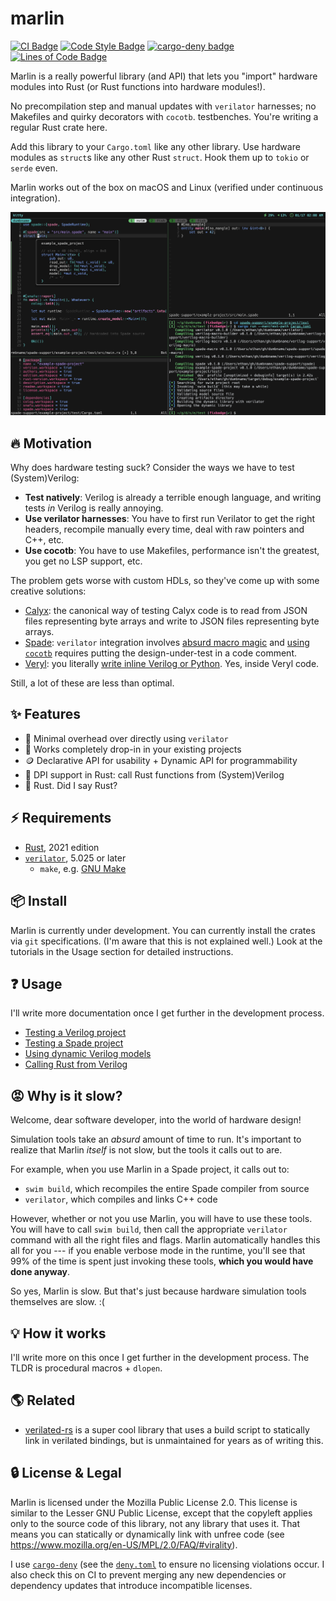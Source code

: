 # marlin

[![CI Badge](https://github.com/ethanuppal/marlin/actions/workflows/ci.yaml/badge.svg)](https://github.com/ethanuppal/marlin/blob/main/.github/workflows/ci.yaml)
[![Code Style Badge](https://github.com/ethanuppal/marlin/actions/workflows/lint.yaml/badge.svg)](https://github.com/ethanuppal/marlin/blob/main/.github/workflows/lint.yaml)
[![cargo-deny badge](https://github.com/ethanuppal/marlin/actions/workflows/cargo-deny.yaml/badge.svg)](https://github.com/ethanuppal/marlin/blob/main/.github/workflows/cargo-deny.yaml)
[![Lines of Code Badge](https://tokei.rs/b1/github/ethanuppal/marlin?category=code)](https://github.com/ethanuppal/marlin)

Marlin is a really powerful library (and API) that lets you "import" hardware
modules into Rust (or Rust functions into hardware modules!). 

No precompilation step and manual updates with `verilator` harnesses; no 
Makefiles and quirky decorators with `cocotb`.
testbenches. You're writing a regular Rust crate here.

Add this library to your `Cargo.toml` like any other library. Use hardware
modules as `struct`s like any other Rust `struct`. Hook them up to `tokio` or
`serde` even.

Marlin works out of the box on macOS and Linux (verified under continuous integration).

![Early example of using this with Spade](./assets/demo-alpha.png)

## 🔥 Motivation

Why does hardware testing suck? Consider the ways we have to test
(System)Verilog:

- **Test natively**: Verilog is already a terrible enough language, and writing
  tests *in* Verilog is really annoying.
- **Use verilator harnesses**: You have to first run Verilator to get the right
  headers, recompile manually every time, deal with raw pointers and C++, etc.
- **Use cocotb**: You have to use Makefiles, performance isn't the
  greatest, you get no LSP support, etc.

The problem gets worse with custom HDLs, so they've come up with some creative
solutions:

- [Calyx](https://calyxir.org): the canonical way of testing Calyx code is to
  read from JSON files representing byte arrays and write to JSON files
  representing byte arrays.
- [Spade](https://spade-lang.org): `verilator` integration involves [absurd
  macro magic](https://docs.spade-lang.org/simulation.html#verilator) and [using
  `cocotb`](https://docs.spade-lang.org/simulation.html#cocotb) requires putting the design-under-test in a code comment.
- [Veryl](https://veryl-lang.org): you literally [write inline Verilog or Python](https://doc.veryl-lang.org/book/05_language_reference/13_integrated_test.html). Yes, inside Veryl code.

Still, a lot of these are less than optimal.

## ✨ Features

- 🚀 Minimal overhead over directly using `verilator`
- 🔌 Works completely drop-in in your existing projects
- 🪙 Declarative API for usability + Dynamic API for programmability
- 🔄 DPI support in Rust: call Rust functions from (System)Verilog
- 🦀 Rust. Did I say Rust?

## ⚡️ Requirements

- [Rust](https://rustup.rs), 2021 edition
- [`verilator`](https://verilator.org/guide/latest/install.html), 5.025 or later
   - `make`, e.g. [GNU Make](https://www.gnu.org/software/make/)

## 📦 Install

Marlin is currently under development.
You can currently install the crates via `git` specifications.
(I'm aware that this is not explained well.)
Look at the tutorials in the Usage section for detailed instructions.

## ❓ Usage

I'll write more documentation once I get further in the development process.

- [Testing a Verilog project](./docs/testing_verilog.md)
- [Testing a Spade project](./docs/testing_spade.md)
- [Using dynamic Verilog models](./docs/verilog_dynamic_models.md)
- [Calling Rust from Verilog](./docs/verilog_dpi.md)

## 😡 Why is it slow?

Welcome, dear software developer, into the world of hardware design!

Simulation tools take an _absurd_ amount of time to run.
It's important to realize that Marlin _itself_ is not slow, but the tools it calls out to are.

For example, when you use Marlin in a Spade project, it calls out to:

- `swim build`, which recompiles the entire Spade compiler from source
- `verilator`, which compiles and links C++ code

However, whether or not you use Marlin, you will have to use these tools. You
will have to call `swim build`, then call the appropriate `verilator` command
with all the right files and flags. Marlin automatically handles this all for
you --- if you enable verbose mode in the runtime, you'll see that 99% of the
time is spent just invoking these tools, **which you would have done anyway**.

So yes, Marlin is slow. But that's just because hardware simulation tools
themselves are slow. :(

## 💡 How it works

I'll write more on this once I get further in the development process.
The TLDR is procedural macros + `dlopen`.

## 🌎 Related

- [verilated-rs](https://github.com/djg/verilated-rs) is a super cool library
that uses a build script to statically link in verilated bindings, but is
unmaintained for years as of writing this.

## 🔒 License & Legal

Marlin is licensed under the Mozilla Public License 2.0. This license is
similar to the Lesser GNU Public License, except that the copyleft applies only
to the source code of this library, not any library that uses it. That means you
can statically or dynamically link with unfree code (see
<https://www.mozilla.org/en-US/MPL/2.0/FAQ/#virality>).

I use [`cargo-deny`](https://github.com/EmbarkStudios/cargo-deny) (see the
[`deny.toml`](./deny.toml) to ensure no licensing violations occur. I also check
this on CI to prevent merging any new dependencies or dependency updates that
introduce incompatible licenses.
